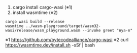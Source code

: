 
1. cargo install cargo-wasi (※1)
2. install wasmtime (※2)

```
cargo wasi build --release
wasmtime ../wasm-playground/target/wasm32-wasi/release/wasm_playground.wasm --invoke greet "nya-n"
```

※1 https://github.com/bytecodealliance/cargo-wasi
※2 curl https://wasmtime.dev/install.sh -sSf | bash
